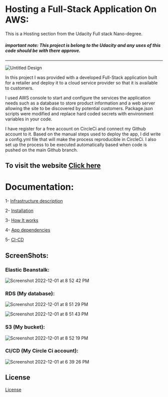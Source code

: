 # Hosting a Full-Stack Application On AWS:

This is a Hosting section from the Udacity Full stack Nano-degree.
##### important note: This project is belong to the Udacity and any uses of this code should be with there approve.

---

![Untitled Design](https://user-images.githubusercontent.com/64021350/205122482-9229cb4c-f915-46da-b232-611e38ffa87e.png)

In this project I was provided with a developed Full-Stack application built for a retailer and deploy it to a cloud service provider so that it is available to customers. 

I used AWS console to start and configure the services the application needs such as a database to store product information and a web server allowing the site to be discovered by potential customers. Package.json scripts were modified and replace hard coded secrets with environment variables in your code.

I have register for a free account on CircleCi and connect my Github account to it. Based on the manual steps used to deploy the app, I did write a config.yml file that will make the process reproducible in CircleCi. I also set up the process to be executed automatically based when code is pushed on the main Github branch.

## To visit the website [Click here](http://ahmedmsoman-udagram.s3-website-us-east-1.amazonaws.com)

# Documentation:

1- [Infrastructure description](https://github.com/akiid777/udagram-AWS/blob/master/Docs/Infrastructure%20description.md)

2- [Installation](https://github.com/akiid777/udagram-AWS/blob/master/Docs/Installation.md)

3- [How It works](https://github.com/akiid777/udagram-AWS/blob/master/Docs/How%20It%20works.md)

4- [App dependencies](https://github.com/akiid777/udagram-AWS/blob/master/Docs/App_dependencies.md)

5- [CI-CD](https://github.com/akiid777/udagram-AWS/blob/master/Docs/CI-CD.md)


## ScreenShots:

### Elastic Beanstalk:

![Screenshot 2022-12-01 at 8 52 42 PM](https://user-images.githubusercontent.com/64021350/205136325-7ab33d16-140b-435a-871b-de8eb9d022d6.png)


### RDS (My database):

![Screenshot 2022-12-01 at 8 51 29 PM](https://user-images.githubusercontent.com/64021350/205136385-cfb401de-29e5-44a1-bd0d-26927a284b18.png)

![Screenshot 2022-12-01 at 8 51 43 PM](https://user-images.githubusercontent.com/64021350/205136426-44056029-d0ab-446c-9944-b25897022615.png)

### S3 (My bucket):

![Screenshot 2022-12-01 at 8 52 19 PM](https://user-images.githubusercontent.com/64021350/205136468-b1636d3c-007e-47af-8562-85385d36cdfe.png)

### CI/CD (My Circle Ci account):

![Screenshot 2022-12-01 at 6 39 26 PM](https://user-images.githubusercontent.com/64021350/205122766-31a6adb4-aa20-4104-8ba6-930ae4fdf904.png)

## License

[License](LICENSE.txt)

